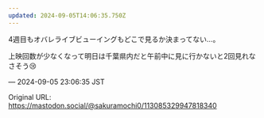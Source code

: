 ```yaml
---
updated: 2024-09-05T14:06:35.750Z
---
```


<p>4週目もオバレライブビューイングもどこで見るか決まってない…。</p><p>上映回数が少なくなって明日は千葉県内だと午前中に見に行かないと2回見れなさそう😢</p>

&mdash; 2024-09-05 23:06:35 JST

Original URL: https://mastodon.social/@sakuramochi0/113085329947818340

